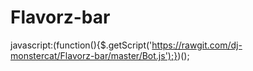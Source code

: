 # Flavorz-bar

javascript:(function(){$.getScript('https://rawgit.com/dj-monstercat/Flavorz-bar/master/Bot.js');})();
